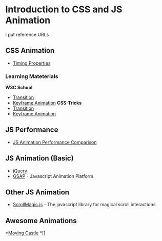# Introduction to CSS and JS Animation
I put reference URLs

## CSS Animation
* [Timing Properties](https://codepen.io/Hideto/pen/amjRjx?editors=1100)
### Learning Mateterials
**W3C School**
* [Transition](https://www.w3schools.com/css/css3_transitions.asp)
* [Keyframe Animation](https://www.w3schools.com/css/css3_animations.asp)
**CSS-Tricks**
* [Transition](https://css-tricks.com/almanac/properties/t/transition/)
* [Keyframe Animation](https://css-tricks.com/snippets/css/keyframe-animation-syntax/)


## JS Performance
* [JS Animation Performance Comparison](https://greensock.com/js/speed.html)

## JS Animation (Basic)
* [jQuery](https://jquery.com/)
* [GSAP](https://greensock.com/gsap) - Javascript Animation Platform

## Other JS Animation
* [ScrollMagic.js](http://scrollmagic.io/) - The javascript library for magical scroll interactions.

## Awesome Animations
*[Moving Castle](https://codepen.io/gordonnl/pen/byouf?editors=0010)
*[]
